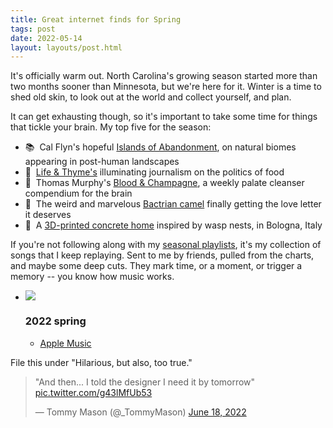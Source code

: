 ```yaml
---
title: Great internet finds for Spring
tags: post
date: 2022-05-14
layout: layouts/post.html
---
```


It's officially warm out. North Carolina's growing season started more than two months sooner than Minnesota, but we're here for it. Winter is a time to shed old skin, to look out at the world and collect yourself, and plan.

It can get exhausting though, so it's important to take some time for things that tickle your brain. My top five for the season:

<ul class="no-list-decor">
	<li>📚&nbsp;&nbsp;Cal Flyn's hopeful <a href="https://www.calflyn.com/nonfiction-books/islands-of-abandonment-nature-rebounding-post-human-landscape">Islands of Abandonment</a>, on natural biomes appearing in post-human landscapes</li>
	<li>🍱&nbsp;&nbsp;<a href="https://lifeandthyme.com">Life & Thyme's</a> illuminating journalism on the politics of food</li>
	<li>📸&nbsp;&nbsp;Thomas Murphy's <a href="https://therealmurphy.substack.com">Blood & Champagne</a>, a weekly palate cleanser compendium for the brain</li>
	<li>🐪&nbsp;&nbsp;The weird and marvelous <a href="https://vimeo.com/407941034">Bactrian camel</a> finally getting the love letter it deserves</li>
	<li>🐝&nbsp;&nbsp;A <a href="https://www.dwell.com/article/tecla-3d-printed-home-mario-cucinella-architects-wasp-28cde493">3D-printed concrete home</a> inspired by wasp nests, in Bologna, Italy</li>
</ul>

If you're not following along with my <a href="./playlists">seasonal playlists</a>, it's my collection of songs that I keep replaying. Sent to me by friends, pulled from the charts, and maybe some deep cuts. They mark time, or a moment, or trigger a memory -- you know how music works.

<ul class="no-list-decor">
	<li><img class="album" src="https://is4-ssl.mzstatic.com/image/thumb/m7qn9jC4lghgJKKg3sulKg/540x540cc.webp" />
	<h3 class="subheading">2022 spring</h3>
		<ul class="no-list-decor">
			<li><a href="https://music.apple.com/us/playlist/2022-spring/pl.u-LRdYmsBA2KX">Apple Music</a></li>
		</ul>
	</li>
</ul>

File this under "Hilarious, but also, too true."
<blockquote class="twitter-tweet"><p lang="en" dir="ltr">&quot;And then... I told the designer I need it by tomorrow&quot; <a href="https://t.co/g43lMfUb53">pic.twitter.com/g43lMfUb53</a></p>&mdash; Tommy Mason (@_TommyMason) <a href="https://twitter.com/_TommyMason/status/1538154698351464453?ref_src=twsrc%5Etfw">June 18, 2022</a></blockquote> <script async src="https://platform.twitter.com/widgets.js" charset="utf-8"></script>